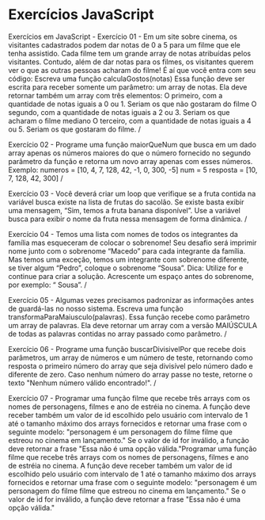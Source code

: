 # Exercícios JavaScript
 Exercícios em JavaScript - 
 Exercício 01 - Em um site sobre cinema, os visitantes cadastrados podem dar notas de 0 a 5 para um filme que ele tenha assistido. Cada filme tem um grande array de notas atribuídas pelos visitantes. Contudo, além de dar notas para os filmes, os visitantes querem ver o que as outras pessoas acharam do filme! É aí que você entra com seu código: Escreva uma função calculaGostos(notas) Essa função deve ser escrita para receber somente um parâmetro: um array de notas. Ela deve retornar também um array com três elementos: O primeiro, com a quantidade de notas iguais a 0 ou 1. Seriam os que não gostaram do filme O segundo, com a quantidade de notas iguais a 2 ou 3. Seriam os que acharam o filme mediano O terceiro, com a quantidade de notas iguais a 4 ou 5. Seriam os que gostaram do filme. / 

Exercício 02 - Programe uma função maiorQueNum que busca em um dado array apenas os números maiores do que o número fornecido no segundo parâmetro da função e retorna um novo array apenas com esses números. Exemplo: numeros = [10, 4, 7, 128, 42, -1, 0, 300, -5] num = 5 resposta = [10, 7, 128, 42, 300] /

Exercício 03 - Você deverá criar um loop que verifique se a fruta contida na variável busca existe na lista de frutas do sacolão. Se existe basta exibir uma mensagem, “Sim, temos a fruta banana disponível”. Use a variável busca para exibir o nome da fruta nessa mensagem de forma dinâmica. /

Exercício 04 - Temos uma lista com nomes de todos os integrantes da família mas esqueceram de colocar o sobrenome! Seu desafio será imprimir nome junto com o sobrenome “Macedo” para cada integrante da família. Mas temos uma exceção, temos um integrante com sobrenome diferente, se tiver algum “Pedro”, coloque o sobrenome “Sousa”. Dica: Utilize for e continue para criar a solução. Acrescente um espaço antes do sobrenome, por exemplo: “ Sousa”. /

Exercício 05 - Algumas vezes precisamos padronizar as informações antes de guardá-las no nosso sistema. Escreva uma função transformaParaMaiusculo(palavras). Essa função recebe como parâmetro um array de palavras. Ela deve retornar um array com a versão MAIÚSCULA de todas as palavras contidas no array passado como parâmetro. / 

Exercício 06 - Programe uma função buscarDivisivelPor que recebe dois parâmetros, um array de números e um número de teste, retornando como resposta o primeiro número do array que seja divisível pelo número dado e diferente de zero. Caso nenhum número do array passe no teste, retorne o texto "Nenhum número válido encontrado!". /

Exercício 07 - Programar uma função filme que recebe três arrays com os nomes de personagens, filmes e ano de estréia no cinema. A função deve receber também um valor de id escolhido pelo usuário com intervalo de 1 até o tamanho máximo dos arrays fornecidos e retornar uma frase com o seguinte modelo: "personagem é um personagem do filme filme que estreou no cinema em lançamento." Se o valor de id for inválido, a função deve retornar a frase "Essa não é uma opção válida."Programar uma função filme que recebe três arrays com os nomes de personagens, filmes e ano de estréia no cinema. A função deve receber também um valor de id escolhido pelo usuário com intervalo de 1 até o tamanho máximo dos arrays fornecidos e retornar uma frase com o seguinte modelo: "personagem é um personagem do filme filme que estreou no cinema em lançamento." Se o valor de id for inválido, a função deve retornar a frase "Essa não é uma opção válida."